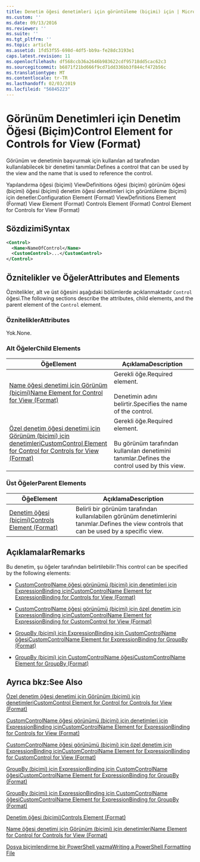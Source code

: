 ```yaml
---
title: Denetim öğesi denetimleri için görüntüleme (biçimi) için | Microsoft Docs
ms.custom: ''
ms.date: 09/13/2016
ms.reviewer: ''
ms.suite: ''
ms.tgt_pltfrm: ''
ms.topic: article
ms.assetid: 1fd53f55-698d-4df5-bb9a-fe28dc3193e1
caps.latest.revision: 11
ms.openlocfilehash: df568ccb36a2646b983622cdf95718dd5cac62c3
ms.sourcegitcommit: b6871f21bd666f9cd71dd336bb3f844cf472b56c
ms.translationtype: MT
ms.contentlocale: tr-TR
ms.lasthandoff: 02/03/2019
ms.locfileid: "56845223"
---
```

# <a name="control-element-for-controls-for-view--format"></a><span data-ttu-id="dc1ee-102">Görünüm Denetimleri için Denetim Öğesi (Biçim)</span><span class="sxs-lookup"><span data-stu-id="dc1ee-102">Control Element for Controls for View  (Format)</span></span>

<span data-ttu-id="dc1ee-103">Görünüm ve denetimin başvurmak için kullanılan ad tarafından kullanılabilecek bir denetimi tanımlar.</span><span class="sxs-lookup"><span data-stu-id="dc1ee-103">Defines a control that can be used by the view and the name that is used to reference the control.</span></span>

<span data-ttu-id="dc1ee-104">Yapılandırma öğesi (biçimi) ViewDefinitions öğesi (biçimi) görünüm öğesi (biçimi) öğesi (biçimi) denetim öğesi denetimleri için görüntüleme (biçimi) için denetler.</span><span class="sxs-lookup"><span data-stu-id="dc1ee-104">Configuration Element (Format) ViewDefinitions Element (Format) View Element (Format) Controls Element (Format) Control Element for Controls for View (Format)</span></span>

## <a name="syntax"></a><span data-ttu-id="dc1ee-105">Sözdizimi</span><span class="sxs-lookup"><span data-stu-id="dc1ee-105">Syntax</span></span>

```xml
<Control>
  <Name>NameOfControl</Name>
  <CustomControl>...</CustomControl>
</Control>
```

## <a name="attributes-and-elements"></a><span data-ttu-id="dc1ee-106">Öznitelikler ve Öğeler</span><span class="sxs-lookup"><span data-stu-id="dc1ee-106">Attributes and Elements</span></span>

<span data-ttu-id="dc1ee-107">Öznitelikler, alt ve üst öğesini aşağıdaki bölümlerde açıklanmaktadır `Control` öğesi.</span><span class="sxs-lookup"><span data-stu-id="dc1ee-107">The following sections describe the attributes, child elements, and the parent element of the `Control` element.</span></span>

### <a name="attributes"></a><span data-ttu-id="dc1ee-108">Öznitelikler</span><span class="sxs-lookup"><span data-stu-id="dc1ee-108">Attributes</span></span>

<span data-ttu-id="dc1ee-109">Yok.</span><span class="sxs-lookup"><span data-stu-id="dc1ee-109">None.</span></span>

### <a name="child-elements"></a><span data-ttu-id="dc1ee-110">Alt Öğeler</span><span class="sxs-lookup"><span data-stu-id="dc1ee-110">Child Elements</span></span>

|<span data-ttu-id="dc1ee-111">Öğe</span><span class="sxs-lookup"><span data-stu-id="dc1ee-111">Element</span></span>|<span data-ttu-id="dc1ee-112">Açıklama</span><span class="sxs-lookup"><span data-stu-id="dc1ee-112">Description</span></span>|
|-------------|-----------------|
|[<span data-ttu-id="dc1ee-113">Name öğesi denetimi için Görünüm (biçimi)</span><span class="sxs-lookup"><span data-stu-id="dc1ee-113">Name Element for Control for View (Format)</span></span>](./name-element-for-control-for-controls-for-view-format.md)|<span data-ttu-id="dc1ee-114">Gerekli öğe.</span><span class="sxs-lookup"><span data-stu-id="dc1ee-114">Required element.</span></span><br /><br /> <span data-ttu-id="dc1ee-115">Denetimin adını belirtir.</span><span class="sxs-lookup"><span data-stu-id="dc1ee-115">Specifies the name of the control.</span></span>|
|[<span data-ttu-id="dc1ee-116">Özel denetim öğesi denetimi için Görünüm (biçimi) için denetimleri</span><span class="sxs-lookup"><span data-stu-id="dc1ee-116">CustomControl Element for Control for Controls for View (Format)</span></span>](./customcontrol-element-for-control-for-controls-for-view-format.md)|<span data-ttu-id="dc1ee-117">Gerekli öğe.</span><span class="sxs-lookup"><span data-stu-id="dc1ee-117">Required element.</span></span><br /><br /> <span data-ttu-id="dc1ee-118">Bu görünüm tarafından kullanılan denetimini tanımlar.</span><span class="sxs-lookup"><span data-stu-id="dc1ee-118">Defines the control used by this view.</span></span>|

### <a name="parent-elements"></a><span data-ttu-id="dc1ee-119">Üst Öğeler</span><span class="sxs-lookup"><span data-stu-id="dc1ee-119">Parent Elements</span></span>

|<span data-ttu-id="dc1ee-120">Öğe</span><span class="sxs-lookup"><span data-stu-id="dc1ee-120">Element</span></span>|<span data-ttu-id="dc1ee-121">Açıklama</span><span class="sxs-lookup"><span data-stu-id="dc1ee-121">Description</span></span>|
|-------------|-----------------|
|[<span data-ttu-id="dc1ee-122">Denetim öğesi (biçimi)</span><span class="sxs-lookup"><span data-stu-id="dc1ee-122">Controls Element (Format)</span></span>](./controls-element-for-view-format.md)|<span data-ttu-id="dc1ee-123">Belirli bir görünüm tarafından kullanılabilen görünüm denetimlerini tanımlar.</span><span class="sxs-lookup"><span data-stu-id="dc1ee-123">Defines the view controls that can be used by a specific view.</span></span>|

## <a name="remarks"></a><span data-ttu-id="dc1ee-124">Açıklamalar</span><span class="sxs-lookup"><span data-stu-id="dc1ee-124">Remarks</span></span>

<span data-ttu-id="dc1ee-125">Bu denetim, şu öğeler tarafından belirtilebilir:</span><span class="sxs-lookup"><span data-stu-id="dc1ee-125">This control can be specified by the following elements:</span></span>

- [<span data-ttu-id="dc1ee-126">CustomControlName öğesi görünümü (biçimi) için denetimleri için ExpressionBinding için</span><span class="sxs-lookup"><span data-stu-id="dc1ee-126">CustomControlName Element for ExpressionBinding for Controls for View (Format)</span></span>](./customcontrolname-element-for-expressionbinding-for-controls-for-view-format.md)

- [<span data-ttu-id="dc1ee-127">CustomControlName öğesi görünümü (biçimi) için özel denetim için ExpressionBinding için</span><span class="sxs-lookup"><span data-stu-id="dc1ee-127">CustomControlName Element for ExpressionBinding for CustomControl for View (Format)</span></span>](./customcontrolname-element-for-expressionbinding-for-customcontrol-for-view-format.md)

- [<span data-ttu-id="dc1ee-128">GroupBy (biçimi) için ExpressionBinding için CustomControlName öğesi</span><span class="sxs-lookup"><span data-stu-id="dc1ee-128">CustomControlName Element for ExpressionBinding for GroupBy (Format)</span></span>](./customcontrolname-element-for-expressionbinding-for-groupby-format.md)

- [<span data-ttu-id="dc1ee-129">GroupBy (biçimi) için CustomControlName öğesi</span><span class="sxs-lookup"><span data-stu-id="dc1ee-129">CustomControlName Element for GroupBy (Format)</span></span>](./customcontrolname-element-for-groupby-format.md)

## <a name="see-also"></a><span data-ttu-id="dc1ee-130">Ayrıca bkz:</span><span class="sxs-lookup"><span data-stu-id="dc1ee-130">See Also</span></span>

[<span data-ttu-id="dc1ee-131">Özel denetim öğesi denetimi için Görünüm (biçimi) için denetimleri</span><span class="sxs-lookup"><span data-stu-id="dc1ee-131">CustomControl Element for Control for Controls for View (Format)</span></span>](./customcontrol-element-for-control-for-controls-for-view-format.md)

[<span data-ttu-id="dc1ee-132">CustomControlName öğesi görünümü (biçimi) için denetimleri için ExpressionBinding için</span><span class="sxs-lookup"><span data-stu-id="dc1ee-132">CustomControlName Element for ExpressionBinding for Controls for View (Format)</span></span>](./customcontrolname-element-for-expressionbinding-for-controls-for-view-format.md)

[<span data-ttu-id="dc1ee-133">CustomControlName öğesi görünümü (biçimi) için özel denetim için ExpressionBinding için</span><span class="sxs-lookup"><span data-stu-id="dc1ee-133">CustomControlName Element for ExpressionBinding for CustomControl for View (Format)</span></span>](./customcontrolname-element-for-expressionbinding-for-customcontrol-for-view-format.md)

[<span data-ttu-id="dc1ee-134">GroupBy (biçimi) için ExpressionBinding için CustomControlName öğesi</span><span class="sxs-lookup"><span data-stu-id="dc1ee-134">CustomControlName Element for ExpressionBinding for GroupBy (Format)</span></span>](./customcontrolname-element-for-expressionbinding-for-groupby-format.md)

[<span data-ttu-id="dc1ee-135">GroupBy (biçimi) için ExpressionBinding için CustomControlName öğesi</span><span class="sxs-lookup"><span data-stu-id="dc1ee-135">CustomControlName Element for ExpressionBinding for GroupBy (Format)</span></span>](./customcontrolname-element-for-expressionbinding-for-groupby-format.md)

[<span data-ttu-id="dc1ee-136">Denetim öğesi (biçimi)</span><span class="sxs-lookup"><span data-stu-id="dc1ee-136">Controls Element (Format)</span></span>](./controls-element-for-view-format.md)

[<span data-ttu-id="dc1ee-137">Name öğesi denetimi için Görünüm (biçimi) için denetimleri</span><span class="sxs-lookup"><span data-stu-id="dc1ee-137">Name Element for Control for Controls for View (Format)</span></span>](./name-element-for-control-for-controls-for-view-format.md)

[<span data-ttu-id="dc1ee-138">Dosya biçimlendirme bir PowerShell yazma</span><span class="sxs-lookup"><span data-stu-id="dc1ee-138">Writing a PowerShell Formatting File</span></span>](./writing-a-powershell-formatting-file.md)
